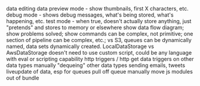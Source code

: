 data editing
data preview mode - show thumbnails, first X characters, etc.
debug mode - shows debug messages, what's being stored, what's happening, etc.
test mode - when true, doesn't actually store anything, just "pretends" and stores to memory or elsewhere
show data flow diagram; show problems solved; show commands can be complex, not primitive; one section of pipeline can be complex, etc.; vs S3, queues can be dynamically named, data sets dynamically created.  LocalDataStorage vs AwsDataStorage
  doesn't need to use custom script, could be any language with eval or scripting capability
http triggers / http get data
triggers on other data types
  manually "dequeing" other data types
sending emails, tweets
liveupdate of data, esp for queues
pull off queue manually
move js modules out of bundle
